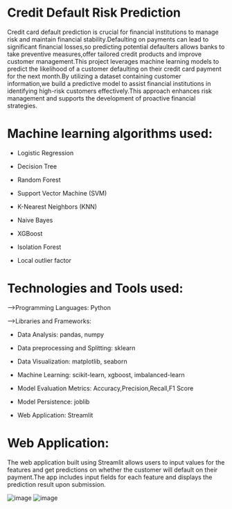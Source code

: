 # Credit Default Risk Prediction
Credit card default prediction is crucial for financial institutions to manage risk and maintain financial stability.Defaulting on payments can lead to significant financial losses,so predicting potential defaulters allows banks to take preventive measures,offer tailored credit products and improve customer management.This project leverages machine learning models to predict the likelihood of a customer defaulting on their credit card payment for the next month.By utilizing a dataset containing customer information,we build a predictive model to assist financial institutions in identifying high-risk customers effectively.This approach enhances risk management and supports the development of proactive financial strategies.

# Machine learning algorithms used:

- Logistic Regression
    
- Decision Tree

- Random Forest
    
- Support Vector Machine (SVM)
    
- K-Nearest Neighbors (KNN)
    
- Naive Bayes
    
- XGBoost
    
- Isolation Forest

- Local outlier factor
     
# Technologies and Tools used:

-->Programming Languages: Python
     
-->Libraries and Frameworks:
     
 - Data Analysis: pandas, numpy
           
- Data preprocessing and Splitting: sklearn
           
- Data Visualization: matplotlib, seaborn
           
- Machine Learning: scikit-learn, xgboost, imbalanced-learn

- Model Evaluation Metrics: Accuracy,Precision,Recall,F1 Score
           
- Model Persistence: joblib
           
- Web Application: Streamlit
           
           
# Web Application:
The web application built using Streamlit allows users to input values for the features and get predictions on whether the customer will default on their payment.The app includes input fields for each feature and displays the prediction result upon submission.

![image](https://github.com/user-attachments/assets/40cce37a-4b92-4cea-9020-2dc8ff977834)
![image](https://github.com/user-attachments/assets/fc927f66-a90f-4334-86d2-95f2daee5ee6)



